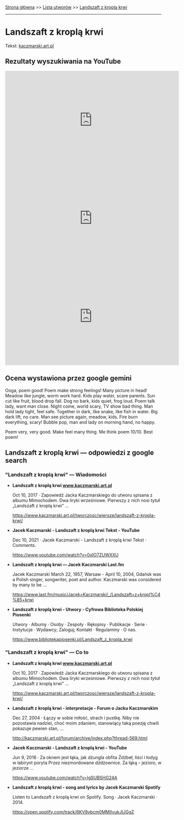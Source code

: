 [Strona główna](../index.md) >> [Lista utworów](../list.md) >> [Landszaft z kroplą krwi](246.md)

---

# Landszaft z kroplą krwi

Tekst: [kaczmarski.art.pl](https://www.kaczmarski.art.pl/tworczosc/wiersze/landszaft-z-kropla-krwi/)

## Rezultaty wyszukiwania na YouTube

<iframe width="560" height="315" src="https://www.youtube.com/embed/lgSUBSHG24A?si=IdontcarewhotheIRSsendsImnotpayingtaxes" title="YouTube video player" frameborder="0" allow="accelerometer; autoplay; clipboard-write; encrypted-media; gyroscope; picture-in-picture; web-share" referrerpolicy="strict-origin-when-cross-origin" allowfullscreen></iframe>

<iframe width="560" height="315" src="https://www.youtube.com/embed/0xIO7ZUWXXU?si=IdontcarewhotheIRSsendsImnotpayingtaxes" title="YouTube video player" frameborder="0" allow="accelerometer; autoplay; clipboard-write; encrypted-media; gyroscope; picture-in-picture; web-share" referrerpolicy="strict-origin-when-cross-origin" allowfullscreen></iframe>

<iframe width="560" height="315" src="https://www.youtube.com/embed/4kltLi1xhW0?si=IdontcarewhotheIRSsendsImnotpayingtaxes" title="YouTube video player" frameborder="0" allow="accelerometer; autoplay; clipboard-write; encrypted-media; gyroscope; picture-in-picture; web-share" referrerpolicy="strict-origin-when-cross-origin" allowfullscreen></iframe>

## Ocena wystawiona przez google gemini

Ooga, poem good! Poem make strong feelings! Many picture in head! Meadow like jungle, worm work hard. Kids play water, scare parents. Sun cut like fruit, blood drop fall. Dog no bark, kids quiet, frog loud. Poem talk lady, want man close. Night come, world scary, TV show bad thing. Man hold lady tight, feel safe. Together in dark, like snake, like fish in water. Big dark lift, no care. Man see picture again, meadow, kids. Fire burn everything, scary! Bubble pop, man and lady on morning hand, no happy.

Poem very, very good. Make feel many thing. Me think poem 10/10. Best poem!


## Landszaft z kroplą krwi — odpowiedzi z google search

### "Landszaft z kroplą krwi" — Wiadomości

- **Landszaft z kroplą krwi www.kaczmarski.art.pl**

    Oct 10, 2017  ·  Zapowiedź Jacka Kaczmarskiego do utworu spisana z albumu Mimochodem. Dwa liryki wrześniowe. Pierwszy z nich nosi tytuł „Landszaft z kroplą krwi” ... 

   <https://www.kaczmarski.art.pl/tworczosc/wiersze/landszaft-z-kropla-krwi/>
- **Jacek Kaczmarski - Landszaft z kroplą krwi  Tekst - YouTube**

    Dec 10, 2021  ·  Jacek Kaczmarski - Landszaft z kroplą krwi  Tekst · Comments. 

   <https://www.youtube.com/watch?v=0xIO7ZUWXXU>
- **Landszaft z kroplą krwi — Jacek Kaczmarski  Last.fm**

    Jacek Kaczmarski March 22, 1957, Warsaw - April 10, 2004, Gdańsk was a Polish singer, songwriter, poet and author. Kaczmarski was considered by many to be ... 

   <https://www.last.fm/music/Jacek+Kaczmarski/_/Landszaft+z+kropl%C4%85+krwi>
- **Landszaft z kroplą krwi - Utwory - Cyfrowa Biblioteka Polskiej Piosenki**

    Utwory · Albumy · Osoby · Zespoły · Rękopisy · Publikacje · Serie · Instytucje · Wydawcy; Zaloguj; Kontakt · Regulaminy · O nas. 

   <https://www.bibliotekapiosenki.pl/Landszaft_z_kropla_krwi>

### "Landszaft z kroplą krwi" — Co to

- **Landszaft z kroplą krwi www.kaczmarski.art.pl**

    Oct 10, 2017  ·  Zapowiedź Jacka Kaczmarskiego do utworu spisana z albumu Mimochodem. Dwa liryki wrześniowe. Pierwszy z nich nosi tytuł „Landszaft z kroplą krwi” ... 

   <https://www.kaczmarski.art.pl/tworczosc/wiersze/landszaft-z-kropla-krwi/>
- **Landszaft z kroplą krwi - interpretacje - Forum o Jacku Kaczmarskim**

    Dec 27, 2004  ·  Łączy w sobie miłość, strach i pustkę. Niby nie pozostawia nadziei, choć moim zdaniem, stanowiący taką poezję chwili pokazuje pewien stan, ... 

   <http://kaczmarski.art.pl/forum/archive/index.php?thread-569.html>
- **Jacek Kaczmarski - Landszaft z kroplą krwi - YouTube**

    Jun 9, 2016  ·  Za oknem jest łąka, jak dżungla obfita Źdźbeł, liści i łodyg w labirynt poryta Przez niezmordowane dżdżownice. Za łąką – jezioro, w jeziorze ... 

   <https://www.youtube.com/watch?v=lgSUBSHG24A>
- **Landszaft z kroplą krwi - song and lyrics by Jacek Kaczmarski  Spotify**

    Listen to Landszaft z kroplą krwi on Spotify. Song · Jacek Kaczmarski · 2014. 

   <https://open.spotify.com/track/6KV8vbcm0MMIlvukJIJGgZ>

